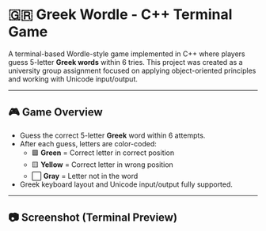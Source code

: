 # 🇬🇷 Greek Wordle - C++ Terminal Game

A terminal-based Wordle-style game implemented in C++ where players guess 5-letter **Greek words** within 6 tries. This project was created as a university group assignment focused on applying object-oriented principles and working with Unicode input/output.

---

## 🎮 Game Overview

- Guess the correct 5-letter **Greek** word within 6 attempts.
- After each guess, letters are color-coded:
  - 🟩 **Green** = Correct letter in correct position
  - 🟨 **Yellow** = Correct letter in wrong position
  - ⬜ **Gray** = Letter not in the word
- Greek keyboard layout and Unicode input/output fully supported.

---

## 📷 Screenshot (Terminal Preview)

